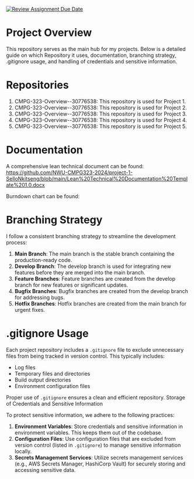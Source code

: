 [![Review Assignment Due Date](https://classroom.github.com/assets/deadline-readme-button-22041afd0340ce965d47ae6ef1cefeee28c7c493a6346c4f15d667ab976d596c.svg)](https://classroom.github.com/a/h7CYPb85)

# Project Overview

This repository serves as the main hub for my projects. Below is a detailed guide on which Repository it uses, documentation, branching strategy, .gitignore usage, and handling of credentials and sensitive information.

# Repositories

1. CMPG-323-Overview--30776538: This repository is used for Project 1.
2. CMPG-323-Overview--30776538: This repository is used for Project 2.
3. CMPG-323-Overview--30776538: This repository is used for Project 3.
4. CMPG-323-Overview--30776538: This repository is used for Project 4.
5. CMPG-323-Overview--30776538: This repository is used for Project 5.


# Documentation

A comprehensive lean technical document can be found: 
https://github.com/NWU-CMPG323-2024/project-1-SelloNkitseng/blob/main/Lean%20Technical%20Documentation%20Template%201.0.docx  

Burndown chart can be found:


# Branching Strategy

I follow a consistent branching strategy to streamline the development process:

1. **Main Branch**: The main branch is the stable branch containing the production-ready code. 
2. **Develop Branch**: The develop branch is used for integrating new features before they are merged into the main branch.
3. **Feature Branches**: Feature branches are created from the develop branch for new features or significant updates. 
4. **Bugfix Branches**: Bugfix branches are created from the develop branch for addressing bugs. 
5. **Hotfix Branches**: Hotfix branches are created from the main branch for urgent fixes. 

# .gitignore Usage
Each project repository includes a `.gitignore` file to exclude unnecessary files from being tracked in version control. This typically includes:

- Log files
- Temporary files and directories
- Build output directories
- Environment configuration files

Proper use of `.gitignore` ensures a clean and efficient repository.
Storage of Credentials and Sensitive Information

To protect sensitive information, we adhere to the following practices:
1. **Environment Variables**: Store credentials and sensitive information in environment variables. This keeps them out of the codebase.
2. **Configuration Files**: Use configuration files that are excluded from version control (listed in `.gitignore`) to manage sensitive information locally.
3. **Secrets Management Services**: Utilize secrets management services (e.g., AWS Secrets Manager, HashiCorp Vault) for securely storing and accessing sensitive data.

